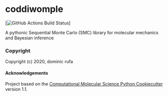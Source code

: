 coddiwomple
==============================
[//]: # (Badges)
[![GitHub Actions Build Status](https://github.com/choderalab/coddiwomple/workflows/CI/badge.svg)]

A pythonic Sequential Monte Carlo (SMC) library for molecular mechanics and Bayesian inference

### Copyright

Copyright (c) 2020, dominic rufa


#### Acknowledgements
 
Project based on the 
[Computational Molecular Science Python Cookiecutter](https://github.com/molssi/cookiecutter-cms) version 1.1.
